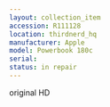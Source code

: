 ```yaml
---
layout: collection_item
accession: R111128
location: thirdnerd_hq
manufacturer: Apple
model: Powerbook 180c
serial: 
status: in repair
---
```


original HD